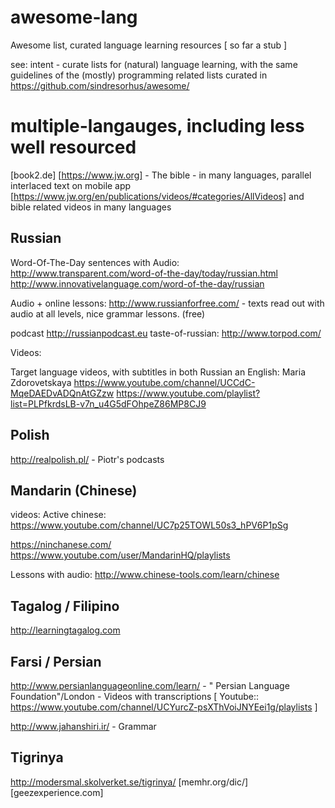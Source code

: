 # awesome-lang
Awesome list, curated language learning resources
[ so far a stub ]

see: intent - curate lists for (natural) language learning, with the same guidelines of 
the (mostly) programming related lists curated in
https://github.com/sindresorhus/awesome/

# multiple-langauges, including less well resourced
[book2.de] 
[https://www.jw.org] - The bible - in many languages, parallel interlaced text on mobile app
[https://www.jw.org/en/publications/videos/#categories/AllVideos] and bible related videos in many languages



## Russian

Word-Of-The-Day sentences with Audio:
http://www.transparent.com/word-of-the-day/today/russian.html
http://www.innovativelanguage.com/word-of-the-day/russian

Audio + online lessons: 
http://www.russianforfree.com/ - texts read out with audio at all levels, nice grammar lessons. (free)

podcast
http://russianpodcast.eu
taste-of-russian:
http://www.torpod.com/


Videos:

Target language videos, with subtitles in both Russian an English:
Maria Zdorovetskaya
https://www.youtube.com/channel/UCCdC-MqeDAEDvADQnAtGZzw
https://www.youtube.com/playlist?list=PLPfkrdsLB-v7n_u4G5dFOhpeZ86MP8CJ9


## Polish

http://realpolish.pl/ - Piotr's podcasts


## Mandarin (Chinese)

videos:
Active chinese:
https://www.youtube.com/channel/UC7p25TOWL50s3_hPV6P1pSg

https://ninchanese.com/
https://www.youtube.com/user/MandarinHQ/playlists

Lessons with audio:
http://www.chinese-tools.com/learn/chinese

## Tagalog / Filipino 
http://learningtagalog.com

## Farsi / Persian
http://www.persianlanguageonline.com/learn/  - " Persian Language Foundation"/London - Videos with transcriptions [ Youtube:: https://www.youtube.com/channel/UCYurcZ-psXThVoiJNYEei1g/playlists ]

http://www.jahanshiri.ir/ - Grammar 

## Tigrinya 
http://modersmal.skolverket.se/tigrinya/
[memhr.org/dic/]
[geezexperience.com]




